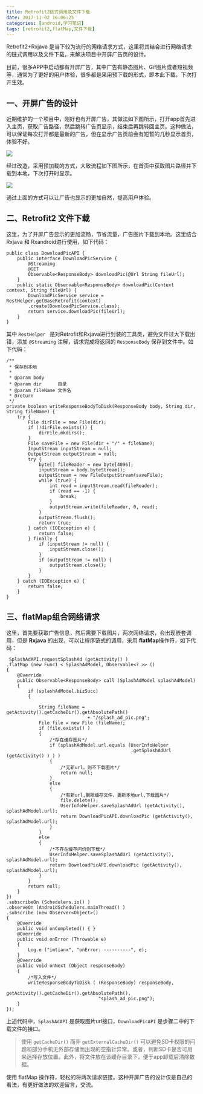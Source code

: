 ```yaml
---
title: Retrofit2链式调用及文件下载
date: 2017-11-02 16:06:25
categories: [android,学习笔记]
tags: [retrofit2,flatMap,文件下载]
---
```


Retrofit2+Rxjava 是当下较为流行的网络请求方式，这里将其结合进行网络请求的链式调用以及文件下载，来解决项目中开屏广告页的设计。
<!--more-->
目前，很多APP中启动都有开屏广告，其中广告有静态图片、Gif图片或者短视频等，通常为了更好的用户体验，很多都是采用预下载的形式，即本此下载，下次打开生效。

## 一、开屏广告的设计
近期维护的一个项目中，刚好也有开屏广告，其做法如下图所示，打开app首先进入主页，获取广告路径，然后跳转广告页显示，结束后再跳转回主页。这种做法，可以保证每次打开都是最新的广告，但在显示广告页前会有短暂的几秒显示首页，体验不好。

![](/img/article_img/2017/Retrofit2_flatmap_download_1.png)

经过改造，采用预加载的方式，大致流程如下图所示，在首页中获取图片路径并下载到本地，下次打开时显示。

![](/img/article_img/2017/Retrofit2_flatmap_download_2.png)

通过上面的方式可以让广告也显示的更加自然，提高用户体验。

## 二、Retrofit2 文件下载
这里，为了开屏广告显示的更加流畅，节省流量，广告图片下载到本地。这里结合Rxjava 和 Rxandroid进行使用，如下代码：

```
public class DownloadPicAPI {
    public interface DownloadPicService {
        @Streaming
        @GET
        Observable<ResponseBody> downloadPic(@Url String fileUrl);
    }
    public static Observable<ResponseBody> downloadPic(Context context, String fileUrl) {
        DownloadPicService service = RestHelper.getBaseRetrofit(context)
		.create(DownloadPicService.class);
        return service.downloadPic(fileUrl);
    }
}
```
其中 `RestHelper ` 是对Retrofit和Rxjava进行封装的工具类，避免文件过大下载出错，添加 `@Streaming` 注解，请求完成将返回的 ` ResponseBody ` 保存到文件中。如下代码：

```
/**
 * 保存到本地
 *
 * @param body     
 * @param dir      目录
 * @param fileName 文件名
 * @return
 */
private boolean writeResponseBodyToDisk(ResponseBody body, String dir, String fileName) {
    try {
        File dirFile = new File(dir);
        if (!dirFile.exists()) {
            dirFile.mkdirs();
        }
        File saveFile = new File(dir + "/" + fileName);
        InputStream inputStream = null;
        OutputStream outputStream = null;
        try {
            byte[] fileReader = new byte[4096];
            inputStream = body.byteStream();
            outputStream = new FileOutputStream(saveFile);
            while (true) {
                int read = inputStream.read(fileReader);
                if (read == -1) {
                    break;
                }
                outputStream.write(fileReader, 0, read);
            }
            outputStream.flush();
            return true;
        } catch (IOException e) {
            return false;
        } finally {
            if (inputStream != null) {
                inputStream.close();
            }
            if (outputStream != null) {
                outputStream.close();
            }
        }
    } catch (IOException e) {
        return false;
    }
}
```

## 三、flatMap组合网络请求

这里，首先要获取广告信息，然后需要下载图片，两次网络请求，会出现嵌套调用，但是 **Rxjava** 的出现，可以让程序链式的调用，采用 **flatMap**操作符，如下代码：

```
 SplashAdAPI.requestSplashAd (getActivity() )
.flatMap (new Func1 < SplashAdModel, Observable<? >> ()
{
    @Override
    public Observable<ResponseBody> call (SplashAdModel splashAdModel)
    {
        if (splashAdModel.bizSucc)
        {

            String fileName = getActivity().getCacheDir().getAbsolutePath()
                              + "/splash_ad_pic.png";
            File file = new File (fileName);
            if (file.exists() )
            {
                /*存在缓存图片*/
                if (splashAdModel.url.equals (UserInfoHelper
                                              .getSplashAdUrl (getActivity() ) ) )
                {
                    /*无新url，则不下载图片*/
                    return null;
                }
                else
                {
                    /*有新url,删除缓存文件，更新本地url,下载图片*/
                    file.delete();
                    UserInfoHelper.saveSplashAdUrl (getActivity(), splashAdModel.url);
                    return DownloadPicAPI.downloadPic (getActivity(), splashAdModel.url);
                }
            }
            else
            {
                /*不存在缓存问价则下载*/
                UserInfoHelper.saveSplashAdUrl (getActivity(), splashAdModel.url);
                return DownloadPicAPI.downloadPic (getActivity(), splashAdModel.url);
            }
        }
        return null;
    }
})
.subscribeOn (Schedulers.io() )
.observeOn (AndroidSchedulers.mainThread() )
.subscribe (new Observer<Object>()
{
    @Override
    public void onCompleted() { }
    @Override
    public void onError (Throwable e)
    {
        Log.e ("imtianx", "onError: ----------", e);
    }
    @Override
    public void onNext (Object responseBody)
    {
        /*写入文件*/
        writeResponseBodyToDisk ( (ResponseBody) responseBody,
                                  getActivity().getCacheDir().getAbsolutePath(),
                                  "splash_ad_pic.png");
    }
});
```


上述代码中，`SplashAdAPI` 是获取图片url接口，`DownloadPicAPI` 是步骤二中的下载文件的接口。

> 使用 `getCacheDir()` 而非 `getExternalCacheDir()` 可以避免SD卡权限的问题和部分手机无外部存储而出现的空指针异常。或者，判断SD卡是否可用来选择存放位置。此外，将文件放在该缓存目录下，便于app卸载后清除数据。

使用 flatMap 操作符，轻松的将两次请求链接。这种开屏广告的设计仅是自己的看法，有更好做法的欢迎留言，交流。








